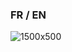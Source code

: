 ### FR / EN

![1500x500](https://github.com/menotte/menotte/assets/139005962/a18b4b2e-0783-4f42-897e-258236c46986)
